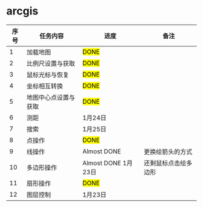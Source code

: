 # arcgis

序号         | 任务内容           | 进度   | 备注   |
--------------------|----------------|-----------------------|-----------------------|
1| 加载地图  | <mark>DONE<mark>   | |
2| 比例尺设置与获取  | <mark>DONE<mark>   | |
3| 鼠标光标与恢复  | <mark>DONE<mark>  | |
4| 坐标相互转换  | <mark>DONE<mark>   | |
5| 地图中心点设置与获取  | <mark>DONE<mark>   | |
6| 测距  | 1月24日 | |
7| 搜索  | 1月25日  | |
8| 点操作 | <mark>DONE<mark>  |  |
9| 线操作  | Almost DONE | 更换绘箭头的方式 |
10| 多边形操作  | Almost DONE 1月23日 | 还剩鼠标点击绘多边形 |
11| 扇形操作  | <mark>DONE<mark>  | |
12| 图层控制  | 1月23日  | |
